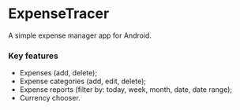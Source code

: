 # ExpenseTracer

A simple expense manager app for Android.

### Key features

- Expenses (add, delete);
- Expense categories (add, edit, delete);
- Expense reports (filter by: today, week, month, date, date range);
- Currency chooser. 

